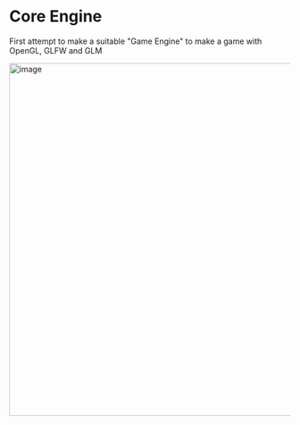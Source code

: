 # Core Engine
First attempt to make a suitable "Game Engine" to make a game with OpenGL, GLFW and GLM

<img width="802" height="632" alt="image" src="https://github.com/user-attachments/assets/78f2c3b6-5867-4941-ba2d-7686a89a99c6" />

